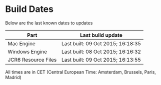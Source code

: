 # Build Dates

Below are the last known dates to updates

Part | Last build update
-----|-----
Mac Engine | Last built: 09 Oct 2015; 16:18:35
Windows Engine | Last built: 08 Oct 2015; 16:16:32
JCR6 Resource Files | Last built: 09 Oct 2015; 16:13:55
All times are in CET (Central European Time: Amsterdam, Brussels, Paris, Madrid)



